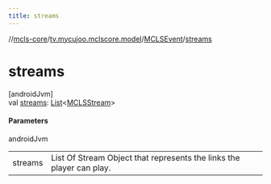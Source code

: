 ```yaml
---
title: streams
---
```

//[mcls-core](../../../index.html)/[tv.mycujoo.mclscore.model](../index.html)/[MCLSEvent](index.html)/[streams](streams.html)



# streams



[androidJvm]\
val [streams](streams.html): [List](https://kotlinlang.org/api/latest/jvm/stdlib/kotlin.collections/-list/index.html)&lt;[MCLSStream](../-m-c-l-s-stream/index.html)&gt;



#### Parameters


androidJvm

| | |
|---|---|
| streams | List Of Stream Object that represents the links the player can play. |




